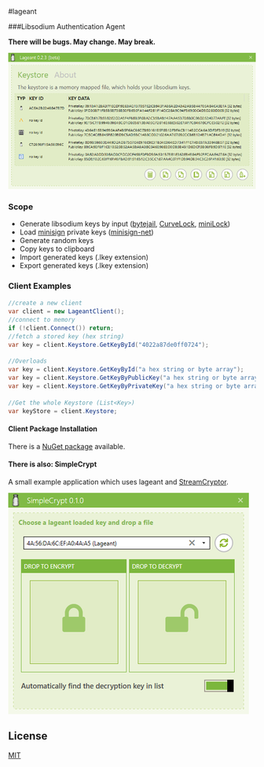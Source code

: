 #lageant


###Libsodium Authentication Agent

**There will be bugs. May change. May break.**

![beta 0.2.3](https://raw.githubusercontent.com/bitbeans/lageant/master/img/0.2.3_beta.png)


### Scope
- Generate libsodium keys by input ([bytejail](https://bytejail.com), [CurveLock](https://github.com/adamcaudill/CurveLock), [miniLock](https://github.com/kaepora/miniLock))
- Load [minisign](https://github.com/jedisct1/minisign) private keys ([minisign-net](https://github.com/bitbeans/minisign-net))
- Generate random keys 
- Copy keys to clipboard
- Import generated keys (.lkey extension)
- Export generated keys (.lkey extension)

### Client Examples


```csharp
//create a new client
var client = new LageantClient();
//connect to memory
if (!client.Connect()) return;
//fetch a stored key (hex string)
var key = client.Keystore.GetKeyById("4022a87de0ff0724");

//Overloads
var key = client.Keystore.GetKeyById("a hex string or byte array");
var key = client.Keystore.GetKeyByPublicKey("a hex string or byte array");
var key = client.Keystore.GetKeyByPrivateKey("a hex string or byte array");

//Get the whole Keystore (List<Key>)
var keyStore = client.Keystore;


```

#### Client Package Installation

There is a [NuGet package](https://www.nuget.org/packages/lageant-client/) available.

#### There is also: SimpleCrypt
A small example application which uses lageant and [StreamCryptor](https://github.com/bitbeans/StreamCryptor).

![beta 0.2.3](https://raw.githubusercontent.com/bitbeans/lageant/master/img/0.1.0_simplecrypt.png)



## License
[MIT](https://en.wikipedia.org/wiki/MIT_License)